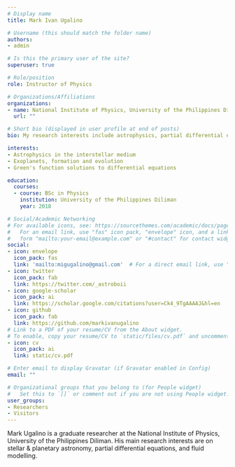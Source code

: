 ```yaml
---
# Display name
title: Mark Ivan Ugalino

# Username (this should match the folder name)
authors:
- admin

# Is this the primary user of the site?
superuser: true

# Role/position
role: Instructor of Physics

# Organizations/Affiliations
organizations:
- name: National Institute of Physics, University of the Philippines Diliman
  url: ""

# Short bio (displayed in user profile at end of posts)
bio: My research interests include astrophysics, partial differential equations and fluid modelling.

interests:
- Astrophysics in the interstellar medium
- Exoplanets, formation and evolution
- Green's function solutions to differential equations

education:
  courses:
  - course: BSc in Physics
    institution: University of the Philippines Diliman
    year: 2018

# Social/Academic Networking
# For available icons, see: https://sourcethemes.com/academic/docs/page-builder/#icons
#   For an email link, use "fas" icon pack, "envelope" icon, and a link in the
#   form "mailto:your-email@example.com" or "#contact" for contact widget.
social:
- icon: envelope
  icon_pack: fas
  link: 'mailto:migugalino@gmail.com'  # For a direct email link, use "mailto:test@example.org".
- icon: twitter
  icon_pack: fab
  link: https://twitter.com/_astroboii
- icon: google-scholar
  icon_pack: ai
  link: https://scholar.google.com/citations?user=Ck4_9TgAAAAJ&hl=en
- icon: github
  icon_pack: fab
  link: https://github.com/markivanugalino
# Link to a PDF of your resume/CV from the About widget.
# To enable, copy your resume/CV to `static/files/cv.pdf` and uncomment the lines below.
- icon: cv
  icon_pack: ai
  link: static/cv.pdf

# Enter email to display Gravatar (if Gravatar enabled in Config)
email: ""

# Organizational groups that you belong to (for People widget)
#   Set this to `[]` or comment out if you are not using People widget.
user_groups:
- Researchers
- Visitors
---
```


Mark Ugalino is a graduate researcher at the National Institute of Physics, University of the Philippines Diliman. His main research interests are on stellar & planetary astronomy, partial differential equations, and fluid modelling.
